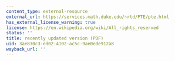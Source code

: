 ```yaml
---
content_type: external-resource
external_url: https://services.math.duke.edu/~rtd/PTE/pte.html
has_external_license_warning: true
license: https://en.wikipedia.org/wiki/All_rights_reserved
status: ''
title: recently updated version (PDF)
uid: 3ae830c3-ed02-4102-ac5c-9ae0ede912a8
wayback_url: ''
---
```


